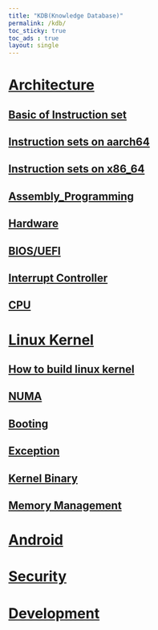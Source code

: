 ```yaml
---
title: "KDB(Knowledge Database)"
permalink: /kdb/
toc_sticky: true
toc_ads : true
layout: single
---
```


# [Architecture](/kdb/arch/)
## [Basic of Instruction set](/kdb/arch/basic_of_instruction_set)
## [Instruction sets on aarch64](/kdb/arch/instruction_sets_on_aarch64/)
## [Instruction sets on x86_64](/kdb/arch/instruction_sets_on_x86_64/)
## [Assembly_Programming](/kdb/arch/assembly_programming)
## [Hardware](/kdb/arch/hardware/)
## [BIOS/UEFI](/kdb/arch/bios_uefi/)
## [Interrupt Controller](/kdb/arch/interrupt_controller/)
## [CPU](/kdb/arch/cpu/)


# [Linux Kernel](/kdb/linux/)
## [How to build linux kernel](/kdb/linux/build/)
## [NUMA](/kdb/linux/numa/)
## [Booting](/kdb/linux/boot/)
## [Exception](/kdb/linux/exception/)
## [Kernel Binary](/kdb/linux/binary/)
## [Memory Management](/kdb/linux/memory/)

# [Android](/kdb/android/)

# [Security](/kdb/security/)

# [Development](/kdb/dev/)
